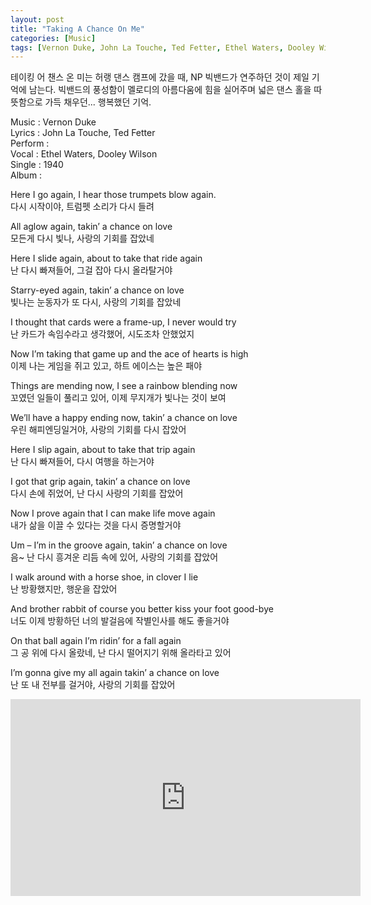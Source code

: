 ```yaml
---
layout: post
title: "Taking A Chance On Me"
categories: [Music]
tags: [Vernon Duke, John La Touche, Ted Fetter, Ethel Waters, Dooley Wilson, Swing, Lyrics]
---
```


테이킹 어 챈스 온 미는 허랭 댄스 캠프에 갔을 때, NP 빅밴드가 연주하던 것이 제일 기억에 남는다. 빅밴드의 풍성함이 멜로디의 아름다움에 힘을 실어주며 넓은 댄스 홀을 따뜻함으로 가득 채우던... 행복했던 기억.

Music : Vernon Duke  
Lyrics : John La Touche, Ted Fetter  
Perform :   
Vocal : Ethel Waters, Dooley Wilson  
Single : 1940  
Album :  

Here I go again, I hear those trumpets blow again.  
다시 시작이야, 트럼펫 소리가 다시 들려  

All aglow again, takin’ a chance on love  
모든게 다시 빛나, 사랑의 기회를 잡았네  

Here I slide again, about to take that ride again  
난 다시 빠져들어, 그걸 잡아 다시 올라탈거야  

Starry-eyed again, takin’ a chance on love  
빛나는 눈동자가 또 다시, 사랑의 기회를 잡았네  

I thought that cards were a frame-up, I never would try  
난 카드가 속임수라고 생각했어, 시도조차 안했었지  

Now I’m taking that game up and the ace of hearts is high  
이제 나는 게임을 쥐고 있고, 하트 에이스는 높은 패야  

Things are mending now, I see a rainbow blending now  
꼬였던 일들이 풀리고 있어, 이제 무지개가 빛나는 것이 보여  

We’ll have a happy ending now, takin’ a chance on love  
우린 해피엔딩일거야, 사랑의 기회를 다시 잡았어  

Here I slip again, about to take that trip again  
난 다시 빠져들어, 다시 여행을 하는거야  

I got that grip again, takin’ a chance on love  
다시 손에 쥐었어, 난 다시 사랑의 기회를 잡았어  

Now I prove again that I can make life move again  
내가 삶을 이끌 수 있다는 것을 다시 증명할거야  

Um – I’m in the groove again, takin’ a chance on love  
음~ 난 다시 흥겨운 리듬 속에 있어, 사랑의 기회를 잡았어  

I walk around with a horse shoe, in clover I lie  
난 방황했지만, 행운을 잡았어  

And brother rabbit of course you better kiss your foot good-bye  
너도 이제 방황하던 너의 발걸음에 작별인사를 해도 좋을거야  

On that ball again I’m ridin’ for a fall again  
그 공 위에 다시 올랐네, 난 다시 떨어지기 위해 올라타고 있어  

I’m gonna give my all again takin’ a chance on love  
난 또 내 전부를 걸거야, 사랑의 기회를 잡았어  

<iframe width="560" height="315" src="https://www.youtube.com/embed/AR8QQjlXLZ8" title="YouTube video player" frameborder="0" allow="accelerometer; autoplay; clipboard-write; encrypted-media; gyroscope; picture-in-picture" allowfullscreen></iframe>